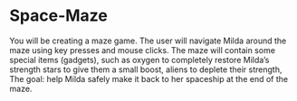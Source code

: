 # Space-Maze

You will be creating a maze game. The user will navigate Milda around the maze using key presses and mouse clicks. 
The maze will contain some special items (gadgets), such as oxygen to completely restore Milda’s strength 
stars to give them a small boost, aliens to deplete their strength, 
The goal: help Milda safely make it back to her spaceship at the end of the maze.
